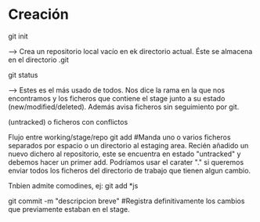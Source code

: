 # Creación

git init 

--> Crea un repositorio local vacío en ek directorio actual.
Éste se almacena en el directorio .git 




git status 

--> Estes es el más usado de todos. Nos dice la rama en la que nos encontramos y los ficheros que contiene el stage junto a su estado (new/modified/deleted). Además avisa ficheros sin seguimiento por git.

(untracked) o ficheros con conflictos

Flujo entre working/stage/repo
git add <lista de ficheros> #Manda uno o varios ficheros separados por espacio o un directorio al estaging area. Recién añadido un nuevo dichero al repositorio, este se encuentra en estado "untracked" y debemos hacer un primer add. Podríamos usar el carater "." si queremos enviar todos los ficheros del directorio de trabajo que tienen algun cambio.

Tnbien admite comodines, ej: git add *js

git commit -m "descripcion breve" #Registra definitivamente los cambios que previamente estaban en el stage.